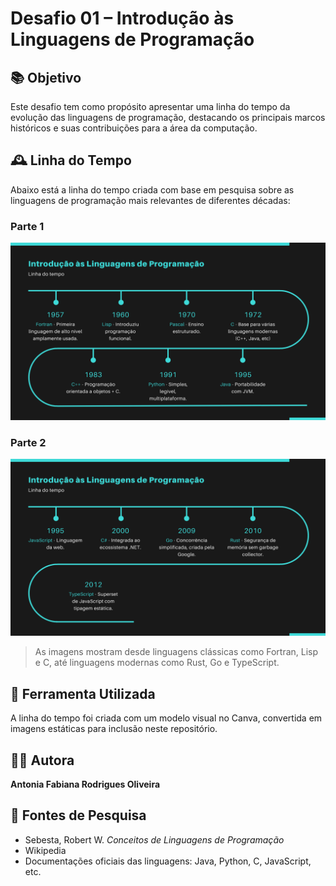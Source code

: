 # Desafio 01 – Introdução às Linguagens de Programação

## 📚 Objetivo

Este desafio tem como propósito apresentar uma linha do tempo da evolução das linguagens de programação, destacando os principais marcos históricos e suas contribuições para a área da computação.

## 🕰️ Linha do Tempo

Abaixo está a linha do tempo criada com base em pesquisa sobre as linguagens de programação mais relevantes de diferentes décadas:

### Parte 1

![Linha do Tempo - Parte 1](linha-do-tempo-1.png)

### Parte 2

![Linha do Tempo - Parte 2](linha-do-tempo-2.png)

> As imagens mostram desde linguagens clássicas como Fortran, Lisp e C, até linguagens modernas como Rust, Go e TypeScript.

## 🎨 Ferramenta Utilizada

A linha do tempo foi criada com um modelo visual no Canva, convertida em imagens estáticas para inclusão neste repositório.

## 👩‍💻 Autora

**Antonia Fabiana Rodrigues Oliveira**

## 🔗 Fontes de Pesquisa

- Sebesta, Robert W. *Conceitos de Linguagens de Programação*  
- Wikipedia  
- Documentações oficiais das linguagens: Java, Python, C, JavaScript, etc.
